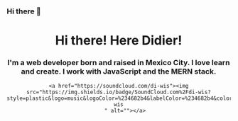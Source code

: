 ### Hi there 👋
<div align="center">
   <h1 align = "center">
    Hi there! Here Didier!
   </h1> 
   <h3 align="center">
    I'm a web developer born and raised in Mexico City. I love learn and create. I work with JavaScript and the MERN stack. 
   </h3>

   <div>


    <a href="https://soundcloud.com/di-wis"><img src="https://img.shields.io/badge/SoundCloud.com%2Fdi-wis?style=plastic&logo=music&logoColor=%234682b4&labelColor=%234682b4&color=%234682b4&link=https%3A%2F%2Fsoundcloud.com%2Fdi-wis
        " alt=""></a>
   </div>

<!--
**didierlp/didierlp** is a ✨ _special_ ✨ repository because its `README.md` (this file) appears on your GitHub profile.

Here are some ideas to get you started:

- 🔭 I’m currently working on ...
- 🌱 I’m currently learning ...
- 👯 I’m looking to collaborate on ...
- 🤔 I’m looking for help with ...
- 💬 Ask me about ...
- 📫 How to reach me: ...
- 😄 Pronouns: ...
- ⚡ Fun fact: ...
-->
